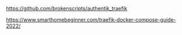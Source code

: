 https://github.com/brokenscripts/authentik_traefik

https://www.smarthomebeginner.com/traefik-docker-compose-guide-2022/
